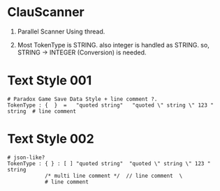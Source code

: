 # ClauScanner
  1. Parallel Scanner Using thread. 

  2. Most TokenType is STRING. also integer is handled as STRING. so, STRING -> INTEGER (Conversion) is needed.
 

# Text Style 001
    # Paradox Game Save Data Style + line comment ?.
    TokenType : {  }  =   "quoted string"   "quoted \" string \" 123 "   string  # line comment
    
# Text Style 002
    # json-like?
    TokenType : { } : [ ] "quoted string"  "quoted \" string \" 123 "  string  
                /* multi line comment */  // line comment  \
                # line comment
                
